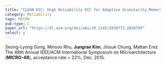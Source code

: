 ```yaml
---
title: "CLEAN-ECC: High Reliability ECC for Adaptive Granularity Memory System"
category: Reliability
tags: MICRO
pub-type: C
paper_url: "https://dl.acm.org/doi/abs/10.1145/2830772.2830799"
select: y
---
```


Seong-Lyong Gong, Minsoo Rhu, **Jungrae Kim**, Jinsuk Chung, Mattan Erez<br>
The 48th Annual IEEE/ACM International Symposium on Microarchitecture (**MICRO-48**), acceptance rate = 22%, Dec. 2015.

